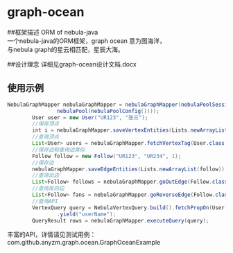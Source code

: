 # graph-ocean
##框架描述
ORM of nebula-java
<br/>
一个nebula-java的ORM框架，graph ocean 意为图海洋，
<br/>
与nebula graph的星云相匹配，星辰大海。

##设计理念
详细见graph-ocean设计文档.docx

## 使用示例
```java
NebulaGraphMapper nebulaGraphMapper = nebulaGraphMapper(nebulaPoolSessionManager(
                nebulaPool(nebulaPoolConfig())));
        User user = new User("UR123", "张三");
        //保存顶点
        int i = nebulaGraphMapper.saveVertexEntities(Lists.newArrayList(user));
        //查询顶点
        List<User> users = nebulaGraphMapper.fetchVertexTag(User.class, "UR123");
        //保存边和查询边类似
        Follow follow = new Follow("UR123", "UR234", 1);
        //保存边
        nebulaGraphMapper.saveEdgeEntities(Lists.newArrayList(follow));
        //查询出边
        List<Follow> follows = nebulaGraphMapper.goOutEdge(Follow.class, "UR123");
        //查询反向边
        List<Follow> fans = nebulaGraphMapper.goReverseEdge(Follow.class, "UR123");
        //查询API
        VertexQuery query = NebulaVertexQuery.build().fetchPropOn(User.class, "UR123")
                .yield("userName");
        QueryResult rows = nebulaGraphMapper.executeQuery(query);
```
丰富的API，详情请见测试用例：com.github.anyzm.graph.ocean.GraphOceanExample
